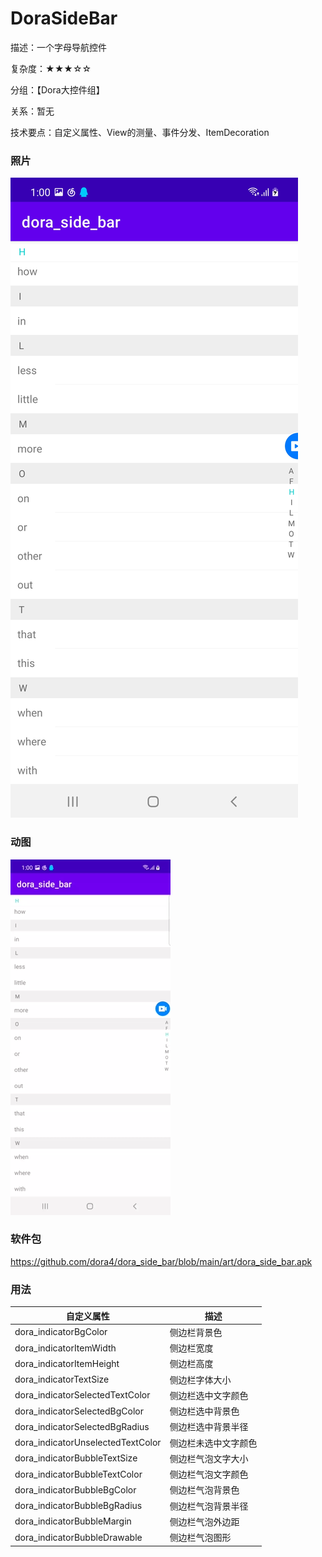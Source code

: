 # DoraSideBar

描述：一个字母导航控件

复杂度：★★★☆☆

分组：【Dora大控件组】

关系：暂无

技术要点：自定义属性、View的测量、事件分发、ItemDecoration

### 照片

![avatar](https://github.com/dora4/dora_side_bar/blob/main/art/dora_side_bar.jpg)

### 动图

![avatar](https://github.com/dora4/dora_side_bar/blob/main/art/dora_side_bar.gif)

### 软件包

https://github.com/dora4/dora_side_bar/blob/main/art/dora_side_bar.apk

### 用法

| 自定义属性 | 描述 |
| ---------- | ---- |
| dora_indicatorBgColor     | 侧边栏背景色 |
| dora_indicatorItemWidth     | 侧边栏宽度 |
| dora_indicatorItemHeight     | 侧边栏高度 |
| dora_indicatorTextSize     | 侧边栏字体大小 |
| dora_indicatorSelectedTextColor     | 侧边栏选中文字颜色 |
| dora_indicatorSelectedBgColor     | 侧边栏选中背景色 |
| dora_indicatorSelectedBgRadius     | 侧边栏选中背景半径 |
| dora_indicatorUnselectedTextColor     | 侧边栏未选中文字颜色 |
| dora_indicatorBubbleTextSize     | 侧边栏气泡文字大小 |
| dora_indicatorBubbleTextColor     | 侧边栏气泡文字颜色 |
| dora_indicatorBubbleBgColor     | 侧边栏气泡背景色 |
| dora_indicatorBubbleBgRadius     | 侧边栏气泡背景半径 |
| dora_indicatorBubbleMargin     | 侧边栏气泡外边距 |
| dora_indicatorBubbleDrawable     | 侧边栏气泡图形 |
